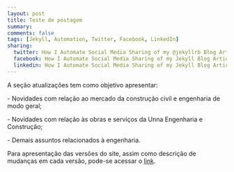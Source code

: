 ```yaml
---
layout: post
title: Teste de postagem
summary: 
comments: false
tags: [Jekyll, Automation, Twitter, Facebook, LinkedIn]
sharing:
  twitter: How I Automate Social Media Sharing of my @jekyllrb Blog Articles
  facebook: How I Automate Social Media Sharing of my Jekyll Blog Articles
  linkedin: How I Automate Social Media Sharing of my Jekyll Blog Articles
---
```


A seção atualizações tem como objetivo apresentar:

<p class="service-description">- Novidades com relação ao mercado da construção civil e engenharia de modo geral;</p>
<p class="service-description">- Novidades com relação às obras e serviços da Unna Engenharia e Construção;</p>
<p class="service-description">- Demais assuntos relacionados à engenharia.</p>

Para apresentação das versões do site, assim como descrição de mudanças em cada versão, pode-se acessar o [link](version_.html).
